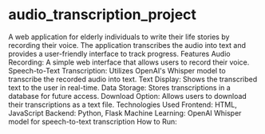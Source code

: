 # audio_transcription_project
A web application for elderly individuals to write their life stories by recording their voice. The application transcribes the audio into text and provides a user-friendly interface to track progress.
Features
Audio Recording: A simple web interface that allows users to record their voice.
Speech-to-Text Transcription: Utilizes OpenAI's Whisper model to transcribe the recorded audio into text.
Text Display: Shows the transcribed text to the user in real-time.
Data Storage: Stores transcriptions in a database for future access.
Download Option: Allows users to download their transcriptions as a text file.
Technologies Used
Frontend: HTML, JavaScript
Backend: Python, Flask
Machine Learning: OpenAI Whisper model for speech-to-text transcription
How to Run:
